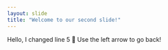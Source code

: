 ```yaml
---
layout: slide
title: "Welcome to our second slide!"
---
```

Hello, I changed line 5 👋 
Use the left arrow to go back!
